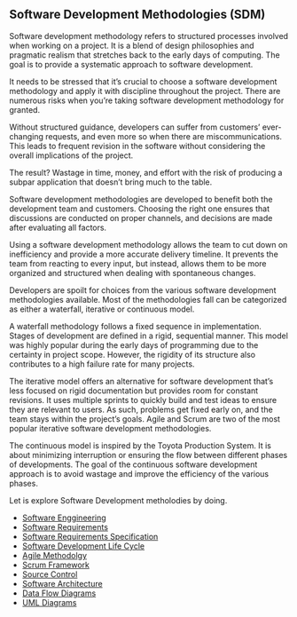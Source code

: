 ## Software Development Methodologies (SDM)
 
Software development methodology refers to structured processes involved when working on a project. It is a blend of design philosophies and pragmatic realism that stretches back to the early days of computing. The goal is to provide a systematic approach to software development.

It needs to be stressed that it’s crucial to choose a software development methodology and apply it with discipline throughout the project. There are numerous risks when you’re taking software development methodology for granted. 

Without structured guidance, developers can suffer from customers’ ever-changing requests, and even more so when there are miscommunications. This leads to frequent revision in the software without considering the overall implications of the project.

The result? Wastage in time, money, and effort with the risk of producing a subpar application that doesn’t bring much to the table. 

Software development methodologies are developed to benefit both the development team and customers. Choosing the right one ensures that discussions are conducted on proper channels, and decisions are made after evaluating all factors.

Using a software development methodology allows the team to cut down on inefficiency and provide a more accurate delivery timeline. It prevents the team from reacting to every input, but instead, allows them to be more organized and structured when dealing with spontaneous changes. 

Developers are spoilt for choices from the various software development methodologies available. Most of the methodologies fall can be categorized as either a waterfall, iterative or continuous model.

A waterfall methodology follows a fixed sequence in implementation. Stages of development are defined in a rigid, sequential manner. This model was highly popular during the early days of programming due to the certainty in project scope. However, the rigidity of its structure also contributes to a high failure rate for many projects. 

The iterative model offers an alternative for software development that’s less focused on rigid documentation but provides room for constant revisions. It uses multiple sprints to quickly build and test ideas to ensure they are relevant to users. As such, problems get fixed early on, and the team stays within the project’s goals. Agile and Scrum are two of the most popular iterative software development methodologies. 

The continuous model is inspired by the Toyota Production System. It is about minimizing interruption or ensuring the flow between different phases of developments. The goal of the continuous software development approach is to avoid wastage and improve the efficiency of the various phases.

Let is explore Software Development metholodies by doing.

- <a href="https://github.com/RaviTambade/SDM/blob/main/softwareengg.md"> Software Enggineering</a>
- <a href="https://github.com/RaviTambade/SDM/blob/main/SoftwareRequirements.md"> Software Requirements</a>
- <a href="https://github.com/RaviTambade/SDM/blob/main/SRSDocument.md"> Software Requirements Specification</a>
- <a href="https://github.com/RaviTambade/SDM/blob/main/agilevswaterfall.md"> Software Development Life Cycle</a>
- <a href="https://github.com/RaviTambade/SDM/blob/main/agile.md"> Agile Methodolgy</a>
- <a href="https://github.com/RaviTambade/SDM/blob/main/scrum.md"> Scrum Framework</a>
- <a href="https://github.com/RaviTambade/SDM/blob/main/sourcecontrol.md"> Source Control</a>
- <a href="https://github.com/RaviTambade/SDM/blob/main/softwarearchitecture.md"> Software Architecture</a>
- <a href="https://github.com/RaviTambade/SDM/blob/main/dfd.md"> Data Flow Diagrams</a>
- <a href="https://github.com/RaviTambade/SDM/blob/main/uml.md"> UML Diagrams</a>
